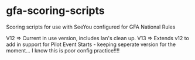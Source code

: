 # gfa-scoring-scripts
Scoring scripts for use with SeeYou configured for GFA National Rules

V12 => Current in use version, includes Ian's clean up.
V13 => Extends v12 to add in support for Pilot Event Starts - keeping seperate version for the moment... I know this is poor config practice!!!!
